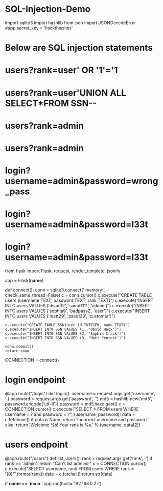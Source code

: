 # SQL-Injection-Demo
import sqlite3
import hashlib
from json import JSONDecodeError
#app.secret_key = 'hackthissites'

# Below are SQL injection statements
# users?rank=user' OR '1'='1
# users?rank=user'UNION ALL SELECT*FROM SSN--
# users?rank=admin
# users?rank=admin
# login?username=admin&password=wrong_pass
# login?username=admin&password=l33t
# login?username=admin&password=l33t
from flask import Flask, request, render_template, jsonify

app = Flask(__name__)


def connect():
    conn = sqlite3.connect(':memory:', check_same_thread=False)
    c = conn.cursor()
    c.execute("CREATE TABLE users (username TEXT, password TEXT, rank TEXT)")
    c.execute("INSERT INTO users VALUES ('dsam12', 'samd1111', 'admin')")
    c.execute("INSERT INTO users VALUES ('sophia9', 'badpass2', 'user')")
    c.execute("INSERT INTO users VALUES ('matt29', 'pass129', 'customer')")

    c.execute("CREATE TABLE SSN(user_id INTEGER, name TEXT)")
    c.execute("INSERT INTO SSN VALUES (1, 'David Hack')")
    c.execute("INSERT INTO SSN VALUES (2, 'Sophia Crack')")
    c.execute("INSERT INTO SSN VALUES (3, 'Matt Pentest')")

    conn.commit()
    return conn


CONNECTION = connect()

# login endpoint
@app.route("/login")
def login():
    username = request.args.get('username', '')
    password = request.args.get('password', '')
    md5 = hashlib.new('md5', password.encode('utf-8'))
    password = md5.hexdigest()
    c = CONNECTION.cursor()
    c.execute("SELECT * FROM users WHERE username = ? and password = ?", (username, password))
    data = c.fetchone()
    if data is None:
        return 'Incorrect username and password.'
    else:
        return 'Welcome %s! Your rank is %s.' % (username, data[2])


# users endpoint
@app.route("/users")
def list_users():
    rank = request.args.get('rank', '')
    if rank == 'admin':
        return "Can't list admins!"
    c = CONNECTION.cursor()
    c.execute("SELECT username, rank FROM users WHERE rank = '{0}'".format(rank))
    data = c.fetchall()
    return str(data)


if __name__ == '__main__':
    app.run(host='192.168.0.27')

